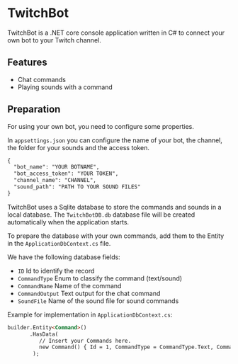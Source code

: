 # TwitchBot
TwitchBot is a .NET core console application written in C# to connect your own bot to your Twitch channel.

## Features
- Chat commands
- Playing sounds with a command

## Preparation
For using your own bot, you need to configure some properties.

In `appsettings.json` you can configure the name of your bot, the channel, the folder for your sounds and the access token.
```html
{
  "bot_name": "YOUR BOTNAME",
  "bot_access_token": "YOUR TOKEN",
  "channel_name": "CHANNEL",
  "sound_path": "PATH TO YOUR SOUND FILES"
}
```

TwitchBot uses a Sqlite database to store the commands and sounds in a local database. 
The `TwitchBotDB.db` database file will be created automatically when the application starts.

To prepare the database with your own commands, add them to the Entity in the `ApplicationDbContext.cs` file.

We have the following database fields:
- `ID` Id to identify the record
- `CommandType` Enum to classify the command (text/sound)
- `CommandName` Name of the command
- `CommandOutput` Text output for the chat command
- `SoundFile` Name of the sound file for sound commands

Example for implementation in `ApplicationDbContext.cs`:
```html
builder.Entity<Command>()
       .HasData(
          // Insert your Commands here.
          new Command() { Id = 1, CommandType = CommandType.Text, CommandName = "!project", CommandOutput = "We're working today... on me! The Twitchbot. :-)", SoundFile = ""}
        );
```
